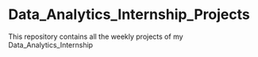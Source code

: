 # Data_Analytics_Internship_Projects
This repository contains all the weekly projects of my Data_Analytics_Internship

